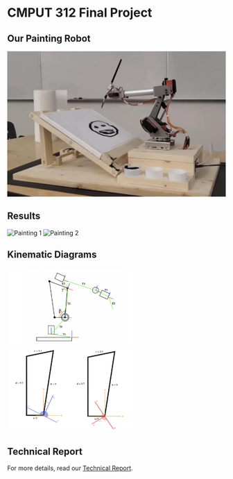 # CMPUT 312 Final Project

## Our Painting Robot

[![Watch the Video](resources/Robot.png)](https://photos.google.com/share/AF1QipMm_9I5ymEb86WxbZSNDlj_BxI9Lhrf1RMf6O_hSO579yHAU32oibqd-Wmu_defCg/photo/AF1QipMk6RyKVxiLhrptDrMct7TMBOZpjvt5uEaxg1G3?key=V2tucU9QQl9vTTFUNG5zUGpNWEF6Ui04NzE4cy1B)

## Results

<p float="left">
  <img src="resources/Paintin1.png" alt="Painting 1" width="300" />
  <img src="resources/Paintin2.png" alt="Painting 2" width="300" />
</p>

## Kinematic Diagrams

<p float="left">
  <img src="resources/Linkage.png" alt="Painting 1" width="300" />
  <img src="resources/Parallelogram.png" alt="Painting 2" width="300" />
</p>

## Technical Report

For more details, read our [Technical Report](resources/Report.png).
